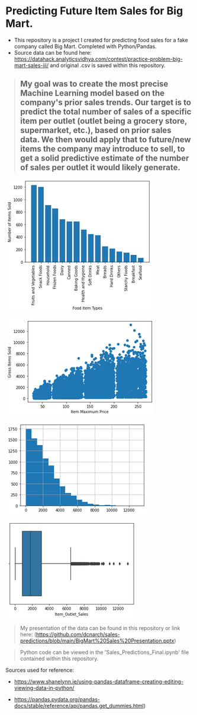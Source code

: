 # Predicting Future Item Sales for Big Mart.
- This repository is a project I created for predicting food sales for a fake company called Big Mart. Completed with Python/Pandas.
- Source data can be found here: https://datahack.analyticsvidhya.com/contest/practice-problem-big-mart-sales-iii/ and original .csv is saved within this repository.

> ## My goal was to create the most precise Machine Learning model based on the company's prior sales trends. Our target is to predict the total number of sales of a specific item per outlet (outlet being a grocery store, supermarket, etc.), based on prior sales data.  We then would apply that to future/new items the company may introduce to sell, to get a solid predictive estimate of the number of sales per outlet it would likely generate.

![Types of Items Sold in our Dataset](images/ItemSalesBar.png)

![Item Price vs. Sales Volume](images/ItemMRPScatter.png)

![Histogram of Sales Trend](images/ItemHist.png)

![Boxplot of Sales Trend](images/ItemBoxplot.png)

> My presentation of the data can be found in this repository or link here: (https://github.com/dcnarch/sales-predictions/blob/main/BigMart%20Sales%20Presentation.pptx)

> Python code can be viewed in the 'Sales_Predictions_Final.ipynb' file contained within this repository.


Sources used for reference:

- https://www.shanelynn.ie/using-pandas-dataframe-creating-editing-viewing-data-in-python/

- https://pandas.pydata.org/pandas-docs/stable/reference/api/pandas.get_dummies.html)


